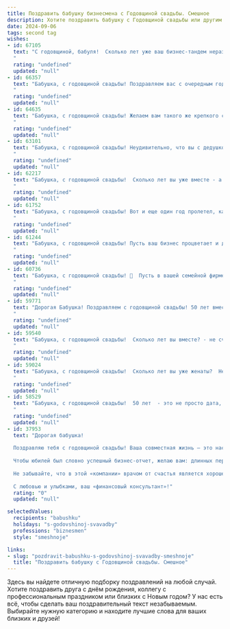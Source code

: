 ```yaml
---
title: Поздравить бабушку бизнесмена с Годовщиной свадьбы. Смешное
description: Хотите поздравить бабушку с Годовщиной свадьбы или другим праздником? Наш ИИ создаст незабываемое поздравление, а вы обязательно выделитесь среди других.  
date: 2024-09-06
tags: second tag
wishes:
- id: 67105
  text: "С годовщиной, бабуля!  Сколько лет уже ваш бизнес-тандем неразрывно связан?!  Хочется пожелать, чтобы не только бизнес процветал, но и влюбленность не угасала!  Пусть прибыль растет, как ваши чувства, а конкуренты трепещут перед вашим мощным союзом! 😊🎉
  "
  rating: "undefined"
  updated: "null"
- id: 66357
  text: "Бабушка, с годовщиной свадьбы! Поздравляем вас с очередным годом, прожитым в бизнесе по строительству крепкой семьи! Желаем, чтобы ваша \"фирма\" процветала еще долгие годы, а прибыль от любви росла с каждым днем!
  "
  rating: "undefined"
  updated: "null"
- id: 64635
  text: "Бабушка, с годовщиной свадьбы! Желаем вам такого же крепкого союза, как ваш бизнес - процветающего и прибыльного! Пусть каждый год вашей семейной фирмы будет наполнен любовью, взаимопониманием и, конечно же, внуками!
  "
  rating: "undefined"
  updated: "null"
- id: 63101
  text: "Бабушка, с годовщиной свадьбы! Неудивительно, что вы с дедушкой столько лет вместе: вы - настоящий бизнес-тандем! Дедушка обеспечивает стабильный доход, а вы - мудрое управление семейным бюджетом! 😉
  "
  rating: "undefined"
  updated: "null"
- id: 62217
  text: "Бабушка, с годовщиной свадьбы!  Сколько лет вы уже вместе - а любовь всё ещё цветет, как бизнес-империя вашего внука!  Пусть каждый год вашей жизни будет таким же успешным, как сделки вашего любимого бизнесмена! :)
  "
  rating: "undefined"
  updated: "null"
- id: 61752
  text: "Бабушка, с годовщиной свадьбы! Вот и еще один год пролетел, как бизнесмен ваш дедушка доказывает вам свою любовь и преданность! Надеюсь, все эти годы были наполнены не только прибыльными сделками, но и настоящим семейным счастьем! 🎉
  "
  rating: "undefined"
  updated: "null"
- id: 61244
  text: "Бабушка, с годовщиной свадьбы! Пусть ваш бизнес процветает и дальше, а ваши вложения в семейное счастье приносят только дивиденды! 🎉🍾
  "
  rating: "undefined"
  updated: "null"
- id: 60736
  text: "Бабушка, с годовщиной свадьбы! 🍾  Пусть в вашей семейной фирме царит вечный \"процветающий бизнес\", а в активах всегда будут только любовь, взаимопонимание и счастливые моменты! 💖
  "
  rating: "undefined"
  updated: "null"
- id: 59771
  text: "Дорогая Бабушка! Поздравляем с годовщиной свадьбы! 50 лет вместе - это не просто юбилей, это доказательство того, что любовь и удачный бизнес-план - вещи совместимые! Желаем вам ещё больше лет счастья, здоровья и, конечно же, процветания вашей семейной корпорации! 🎉🥂
  "
  rating: "undefined"
  updated: "null"
- id: 59540
  text: "Бабушка, с годовщиной свадьбы!  Сколько лет вы вместе? - не счесть!  Надеюсь, ваш бизнес процветает, как и ваша любовь! 🎉🥂
  "
  rating: "undefined"
  updated: "null"
- id: 59024
  text: "Бабушка, с годовщиной свадьбы!  Сколько лет вы уже женаты?  Неужели все это время мирно сосуществуете?  Поздравляем!  И не важно, что вы бизнесмен, главное, что вы умеете держать свою половинку в узде.  Желаем вам еще много счастливых лет вместе!  Пусть каждый день будет полон любви, смеха и крепкого, как бизнес,  финансового благополучия!
  "
  rating: "undefined"
  updated: "null"
- id: 58529
  text: "Бабушка, с годовщиной свадьбы!  50 лет  - это не просто дата, это победа над горами посуды, бессонными ночами и кризисом среднего возраста!  Поздравляем вас, вы - настоящие бизнесмены в семейном бизнесе, запустившие успешную компанию \"Любовь и Счастье\"! Желаем, чтобы ваша акция росла в цене, а дивиденды приносили только радость!  🎉🍾🥂
  "
  rating: "undefined"
  updated: "null"
- id: 37953
  text: "Дорогая бабушка!
  
  Поздравляю тебя с годовщиной свадьбы! Ваша совместная жизнь – это настоящий бизнес-проект, в котором нет ни одной неудачи: вы всегда находите общий язык и выстраиваете удачные сделки о любви и заботе.
  
  Чтобы юбилей был словно успешный бизнес-отчет, желаю вам: длинных переговоров за чашечкой чая, прибыльных инвестиционных идей в виде совместных поездок и, конечно, дивидендов в виде внуков и правнуков, которые будут радовать вас своим успехом!
  
  Не забывайте, что в этой «компании» врачом от счастья является хорошее настроение, а менеджером – ваше замечательное чувство юмора. Так что улыбки на лицах и смех в доме вам обеспечены!
  
  С любовью и улыбками, ваш «финансовый консультант»!"
  rating: "0"
  updated: "null"

selectedValues:
  recipients: "babushku"
  holidays: "s-godovshinoj-svavadby"
  professions: "biznesmen"
  style: "smeshnoje"

links:
- slug: "pozdravit-babushku-s-godovshinoj-svavadby-smeshnoje"
  title: "Поздравить бабушку с Годовщиной свадьбы. Смешное"
---
```


Здесь вы найдете отличную подборку поздравлений на любой случай. 
Хотите поздравить друга с днём рождения, коллегу с профессиональным праздником или близких с Новым годом? У нас есть всё, чтобы сделать ваш поздравительный текст незабываемым. Выбирайте нужную категорию и находите лучшие слова для ваших близких и друзей!
